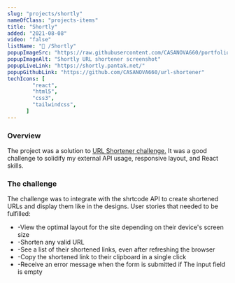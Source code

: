 ```yaml
---
slug: "projects/shortly"
nameOfClass: "projects-items"
title: "Shortly"
added: "2021-08-08"
video: "false"
listName: "🔗 /Shortly"
popupImageSrc: "https://raw.githubusercontent.com/CASANOVA660/portfolio/master/public/Shortly.webp"
popupImageAlt: "Shortly URL shortener screenshot"
popupLiveLink: "https://shortly.pantak.net/"
popupGithubLink: "https://github.com/CASANOVA660/url-shortener"
techIcons: [
        "react",
        "html5",
        "css3",
        "tailwindcss",
      ]
---
```


### Overview

The project was a solution to <a href="https://www.frontendmentor.io/challenges/url-shortening-api-landing-page-2ce3ob-G" target="_blank" rel="noopener"><span>URL Shortener challenge.</span></a>
It was a good challenge to solidify my external API usage, responsive layout, and React skills.

### The challenge

The challenge was to integrate with the shrtcode API to create shortened URLs and display them like in the designs.
User stories that needed to be fulfilled:
<ul>
<li>-View the optimal layout for the site depending on their device's screen size</li>
<li>-Shorten any valid URL</li>
<li>-See a list of their shortened links, even after refreshing the browser</li>
<li>-Copy the shortened link to their clipboard in a single click</li>
<li>-Receive an error message when the form is submitted if The input field is empty</li>
</ul>
